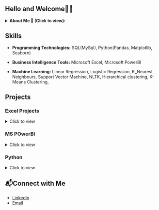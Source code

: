 ## Hello and Welcome👋🏽
<details>
<summary><b> About Me 📜 (Click to view): </b></summary>
  <p> 
  I am a data scientist with hands-on experience in analyzing complex datasets and building machine learning models. I have a background in Applied Mathemetics which gave me a strong foundation in analysis and programming. I'm currently working in education, using Excel and Python to dig into student data. My main job is to find out where students are struggling so we can help them better understand the material. 
  </p>
 </details>

 ## Skills
- **Programming Technologies:** SQL(MySql), Python(Pandas, Matplotlib, Seaborn)
 
- **Business Intelligence Tools:** Microsoft Excel, Microsoft PowerBI
  
- **Machine Learning:** Linear Regression, Logistic Regression, K_Nearest Neighbours, Support Vector Machine, NLTK, Hierarchical clustering, K-Means Clustering, 


 ## Projects

### Excel Projects
 <details>
   <summary> Click to view
   </summary>
  <ul>
    <li><a href ="https://github.com/PeterCheche/British-Airways-Analysis-Forage">Sentiment Analysis and Booking Prediction of British Airways
    </a>  
    </li>
  </ul>
  </details>
  
 </details>
 
  ### MS POwerBI
  <details>
   <summary> Click to view
   </summary>
    <ul>
    <li><a href= "https://github.com/JachimmaChristian/Product-Sales-Analysis-with-Python"> Product Sales Analysis
   </a></li>
    </ul>
 </details>
 
 ### Python
 <details>
   <summary> Click to view
   </summary>
   <ul> 
    <li><a href= "https://github.com/JachimmaChristian/Analyzing-Healthcare-Data-in-PowerBI"> Analyzing Healthcare Data in PowerBI
   </a></li>
   </ul> 
 </details>

 ## 📬Connect with Me

- [LinkedIn](https://www.linkedin.com/in/petercheche/)
- [Email](petercheche04@gmail.com)

<!---


--->
